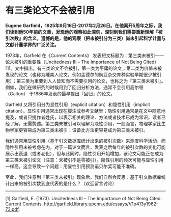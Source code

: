 # 有三类论文不会被引用

**Eugene Garfield，1925年9月16日-2017年2月26日。在他离开5周年之际，我们读到他50年前的文章，发现他的观察如此深刻，深刻到我们需要重新理解『被引次数』的含义。遗憾的是，他的观察（把未被引分为三类）尚未引起科学计量与文献计量学界的广泛关注。**

1973年，Garfield 在《Current Contents》 发表短文标题为：第三类未被引——论未被引的重要性（Uncitedness Ⅲ – The  Importance of Not Being  Cited）[1]。文中指出，有三类论文不会被引，第一类为平庸的论文；第二类为价值未被发现的论文（也称为睡美人论文，例如孟德尔的豌豆杂交育种实验早期很少被引用）；第三类为重要到人人皆知而不需要引用的论文，也称之为『第三类未被引』。例如，我们在做研究的时候用到了回归分析方法，通常不会引用高尔顿（Galton） 于1886年发表的最早提出『回归』的论文。

Garfield 又将引用分为显性引用（explicit citation）和隐性引用（implicit  citation）。显性引用通常出现在脚注或参考文献里；隐性引用通常是在文中随意地提及，或者只提作者姓氏，以表示相关的理论、方法或者技术已成为常识，读者已经了解，无需赘述。第三类未被引可以理解为隐性引用，一般而言，物理学家比生物学家更容易成为第三类未被引；设备比方法更容易成为第三类未被引。

我们通常用显性引用（基于引文数据库统计出来的被引次数）来测度科学活动，而隐性引用未被考虑在内。对于一篇论文而言，发表之后每年的被引次数的变化可能展示出衰退（或者老化），但与此同时，隐性引用开始增加，该论文可能正在成为第三类未被引论文（注意：未被引不是零被引）。隐性引用的频次可能与显性引用一样高。这会导致一个问题：用显性引用预测诺贝尔奖可能不准确。

至此，我们注意到『第三类未被引』现象后，我们自然会反思：基于引文数据库统计出来的被引次数到底代表的是什么？（欢迎留言讨论）

------

[1] Garfield, E. (1973). Uncitedness Ⅲ – The Importance of Not Being Cited. Current  Contents. http://garfield.library.upenn.edu/essays/V1p413y1962-73.pdf.